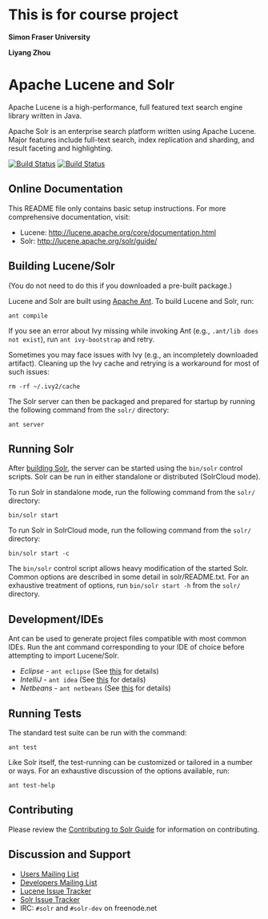 <!--
    Licensed to the Apache Software Foundation (ASF) under one or more
    contributor license agreements.  See the NOTICE file distributed with
    this work for additional information regarding copyright ownership.
    The ASF licenses this file to You under the Apache License, Version 2.0
    the "License"); you may not use this file except in compliance with
    the License.  You may obtain a copy of the License at

        http://www.apache.org/licenses/LICENSE-2.0

    Unless required by applicable law or agreed to in writing, software
    distributed under the License is distributed on an "AS IS" BASIS,
    WITHOUT WARRANTIES OR CONDITIONS OF ANY KIND, either express or implied.
    See the License for the specific language governing permissions and
    limitations under the License.
 -->
# This is for course project
**Simon Fraser University**

**Liyang Zhou**

# Apache Lucene and Solr

Apache Lucene is a high-performance, full featured text search engine library
written in Java.

Apache Solr is an enterprise search platform written using Apache Lucene.
Major features include full-text search, index replication and sharding, and
result faceting and highlighting.


[![Build Status](https://builds.apache.org/view/L/view/Lucene/job/Lucene-Artifacts-master/badge/icon?subject=Lucene)](https://builds.apache.org/view/L/view/Lucene/job/Lucene-Artifacts-master/) [![Build Status](https://builds.apache.org/view/L/view/Lucene/job/Solr-Artifacts-master/badge/icon?subject=Solr)](https://builds.apache.org/view/L/view/Lucene/job/Solr-Artifacts-master/)


## Online Documentation

This README file only contains basic setup instructions.  For more
comprehensive documentation, visit:

- Lucene: <http://lucene.apache.org/core/documentation.html>
- Solr: <http://lucene.apache.org/solr/guide/>

## Building Lucene/Solr

(You do not need to do this if you downloaded a pre-built package.)

Lucene and Solr are built using [Apache Ant](http://ant.apache.org/).  To build
Lucene and Solr, run:

`ant compile`

If you see an error about Ivy missing while invoking Ant (e.g., `.ant/lib does
not exist`), run `ant ivy-bootstrap` and retry.

Sometimes you may face issues with Ivy (e.g., an incompletely downloaded artifact).
Cleaning up the Ivy cache and retrying is a workaround for most of such issues: 

`rm -rf ~/.ivy2/cache`

The Solr server can then be packaged and prepared for startup by running the
following command from the `solr/` directory:

`ant server`

## Running Solr

After [building Solr](#building-lucene-solr), the server can be started using
the `bin/solr` control scripts.  Solr can be run in either standalone or
distributed (SolrCloud mode).

To run Solr in standalone mode, run the following command from the `solr/`
directory:

`bin/solr start`

To run Solr in SolrCloud mode, run the following command from the `solr/`
directory:

`bin/solr start -c`

The `bin/solr` control script allows heavy modification of the started Solr.
Common options are described in some detail in solr/README.txt.  For an
exhaustive treatment of options, run `bin/solr start -h` from the `solr/`
directory.

## Development/IDEs

Ant can be used to generate project files compatible with most common IDEs.
Run the ant command corresponding to your IDE of choice before attempting to
import Lucene/Solr.

- *Eclipse* - `ant eclipse` (See [this](https://cwiki.apache.org/confluence/display/solr/HowToConfigureEclipse) for details)
- *IntelliJ* - `ant idea` (See [this](https://cwiki.apache.org/confluence/display/lucene/HowtoConfigureIntelliJ) for details)
- *Netbeans* - `ant netbeans` (See [this](https://cwiki.apache.org/confluence/display/lucene/HowtoConfigureNetbeans) for details)


## Running Tests

The standard test suite can be run with the command:

`ant test`

Like Solr itself, the test-running can be customized or tailored in a number or
ways.  For an exhaustive discussion of the options available, run:

`ant test-help`

## Contributing

Please review the [Contributing to Solr
Guide](https://cwiki.apache.org/confluence/display/solr/HowToContribute) for information on
contributing.

## Discussion and Support

- [Users Mailing List](http://lucene.apache.org/solr/community.html#solr-user-list-solr-userluceneapacheorg)
- [Developers Mailing List](http://lucene.apache.org/solr/community.html#developer-list-devluceneapacheorg)
- [Lucene Issue Tracker](https://issues.apache.org/jira/browse/LUCENE)
- [Solr Issue Tracker](https://issues.apache.org/jira/browse/SOLR)
- IRC: `#solr` and `#solr-dev` on freenode.net
